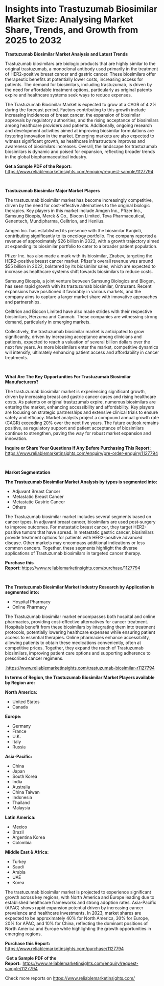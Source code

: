 <p><h1>Insights into Trastuzumab Biosimilar Market Size: Analysing Market Share, Trends, and Growth from 2025 to 2032</h1></p><p><strong>Trastuzumab Biosimilar Market Analysis and Latest Trends</strong></p>
<p><p>Trastuzumab biosimilars are biologic products that are highly similar to the original trastuzumab, a monoclonal antibody used primarily in the treatment of HER2-positive breast cancer and gastric cancer. These biosimilars offer therapeutic benefits at potentially lower costs, increasing access for patients. The demand for biosimilars, including trastuzumab, is driven by the need for affordable treatment options, particularly as original patents expire and healthcare systems seek ways to reduce expenses.</p><p>The Trastuzumab Biosimilar Market is expected to grow at a CAGR of 4.2% during the forecast period. Factors contributing to this growth include increasing incidences of breast cancer, the expansion of biosimilar approvals by regulatory authorities, and the rising acceptance of biosimilars among healthcare providers and patients. Additionally, ongoing research and development activities aimed at improving biosimilar formulations are fostering innovation in the market. Emerging markets are also expected to witness significant growth, as healthcare infrastructure improves and awareness of biosimilars increases. Overall, the landscape for trastuzumab biosimilars is dynamic and poised for expansion, reflecting broader trends in the global biopharmaceutical industry.</p></p>
<p><strong>Get a Sample PDF of the Report:&nbsp;</strong> <a href="https://www.reliablemarketinsights.com/enquiry/request-sample/1127794?utm_campaign=2181&utm_medium=2&utm_source=Github&utm_content=ia&utm_term=06032025&utm_id=trastuzumab-biosimilar">https://www.reliablemarketinsights.com/enquiry/request-sample/1127794</a></p>
<p>&nbsp;</p>
<p><strong>Trastuzumab Biosimilar Major Market Players</strong></p>
<p><p>The trastuzumab biosimilar market has become increasingly competitive, driven by the need for cost-effective alternatives to the original biologic therapies. Key players in this market include Amgen Inc., Pfizer Inc., Samsung Bioepis, Merck & Co., Biocon Limited, Teva Pharmaceutical, Genentech, Mundipharma, Celltrion, and Henlius. </p><p>Amgen Inc. has established its presence with the biosimilar Kanjinti, contributing significantly to its oncology portfolio. The company reported a revenue of approximately $26 billion in 2022, with a growth trajectory aimed at expanding its biosimilar portfolio to cater to a broader patient population. </p><p>Pfizer Inc. has also made a mark with its biosimilar, Zirabev, targeting the HER2-positive breast cancer market. Pfizer's overall revenue was around $55 billion in 2022, bolstered by its biosimilar sales, which are expected to increase as healthcare systems shift towards biosimilars to reduce costs. </p><p>Samsung Bioepis, a joint venture between Samsung Biologics and Biogen, has seen rapid growth with its trastuzumab biosimilar, Ontruzant. Recent expansions have positioned it favorably in various markets, and the company aims to capture a larger market share with innovative approaches and partnerships. </p><p>Celltrion and Biocon Limited have also made strides with their respective biosimilars, Herzuma and Canmab. These companies are witnessing strong demand, particularly in emerging markets.</p><p>Collectively, the trastuzumab biosimilar market is anticipated to grow significantly, driven by increasing acceptance among clinicians and patients, expected to reach a valuation of several billion dollars over the next few years. As more biosimilars enter the market, competitive dynamics will intensify, ultimately enhancing patient access and affordability in cancer treatments.</p></p>
<p>&nbsp;</p>
<p><strong>What Are The Key Opportunities For Trastuzumab Biosimilar Manufacturers?</strong></p>
<p><p>The trastuzumab biosimilar market is experiencing significant growth, driven by increasing breast and gastric cancer cases and rising healthcare costs. As patents on original trastuzumab expire, numerous biosimilars are entering the market, enhancing accessibility and affordability. Key players are focusing on strategic partnerships and extensive clinical trials to ensure safety and efficacy. Market analysts project a compound annual growth rate (CAGR) exceeding 20% over the next five years. The future outlook remains positive, as regulatory support and patient acceptance of biosimilars continue to strengthen, paving the way for robust market expansion and innovation.</p></p>
<p><strong>Inquire or Share Your Questions If Any Before Purchasing This Report:</strong> <a href="https://www.reliablemarketinsights.com/enquiry/pre-order-enquiry/1127794?utm_campaign=2181&utm_medium=2&utm_source=Github&utm_content=ia&utm_term=06032025&utm_id=trastuzumab-biosimilar">https://www.reliablemarketinsights.com/enquiry/pre-order-enquiry/1127794</a></p>
<p>&nbsp;</p>
<p><strong>Market Segmentation</strong></p>
<p><strong>The Trastuzumab Biosimilar Market Analysis by types is segmented into:</strong></p>
<p><ul><li>Adjuvant Breast Cancer</li><li>Metastatic Breast Cancer</li><li>Metastatic Gastric Cancer</li><li>Others</li></ul></p>
<p><p>The Trastuzumab biosimilar market includes several segments based on cancer types. In adjuvant breast cancer, biosimilars are used post-surgery to improve outcomes. For metastatic breast cancer, they target HER2-positive tumors that have spread. In metastatic gastric cancer, biosimilars provide treatment options for patients with HER2-positive advanced disease. Other markets may encompass additional indications or less common cancers. Together, these segments highlight the diverse applications of Trastuzumab biosimilars in targeted cancer therapy.</p></p>
<p><strong>Purchase this Report:&nbsp;</strong><a href="https://www.reliablemarketinsights.com/purchase/1127794?utm_campaign=2181&utm_medium=2&utm_source=Github&utm_content=ia&utm_term=06032025&utm_id=trastuzumab-biosimilar">https://www.reliablemarketinsights.com/purchase/1127794</a></p>
<p>&nbsp;</p>
<p><strong>The Trastuzumab Biosimilar Market Industry Research by Application is segmented into:</strong></p>
<p><ul><li>Hospital Pharmacy</li><li>Online Pharmacy</li></ul></p>
<p><p>The Trastuzumab biosimilar market encompasses both hospital and online pharmacies, providing cost-effective alternatives for cancer treatment. Hospitals benefit from these biosimilars by integrating them into treatment protocols, potentially lowering healthcare expenses while ensuring patient access to essential therapies. Online pharmacies enhance accessibility, allowing patients to obtain these medications conveniently, often at competitive prices. Together, they expand the reach of Trastuzumab biosimilars, improving patient care options and supporting adherence to prescribed cancer regimens.</p></p>
<p><a href="https://www.reliablemarketinsights.com/trastuzumab-biosimilar-r1127794?utm_campaign=2181&utm_medium=2&utm_source=Github&utm_content=ia&utm_term=06032025&utm_id=trastuzumab-biosimilar">&nbsp;https://www.reliablemarketinsights.com/trastuzumab-biosimilar-r1127794</a></p>
<p><strong>In terms of Region, the Trastuzumab Biosimilar Market Players available by Region are:</strong></p>
<p>
    <p> <strong> North America: </strong>
        <ul>
            <li>United States</li>
            <li>Canada</li>
        </ul>
        </p> 
    <p> <strong> Europe: </strong>
        <ul>
            <li>Germany</li>
            <li>France</li>
            <li>U.K.</li>
            <li>Italy</li>
            <li>Russia</li>
        </ul>
        </p> 
    <p> <strong> Asia-Pacific: </strong>
        <ul>
            <li>China</li>
            <li>Japan</li>
            <li>South Korea</li>
            <li>India</li>
            <li>Australia</li>
            <li>China Taiwan</li>
            <li>Indonesia</li>
            <li>Thailand</li>
            <li>Malaysia</li>
        </ul>
        </p> 
    <p> <strong> Latin America: </strong>
        <ul>
            <li>Mexico</li>
            <li>Brazil</li>
            <li>Argentina Korea</li>
            <li>Colombia</li>
        </ul>
        </p> 
    <p> <strong> Middle East & Africa: </strong>
        <ul>
            <li>Turkey</li>
            <li>Saudi</li>
            <li>Arabia</li>
            <li>UAE</li>
            <li>Korea</li>
        </ul>
    </p>
    </p>
<p><p>The trastuzumab biosimilar market is projected to experience significant growth across key regions, with North America and Europe leading due to established healthcare frameworks and strong adoption rates. Asia-Pacific (APAC) shows rapid expansion potential driven by increasing cancer prevalence and healthcare investments. In 2023, market shares are expected to be approximately 40% for North America, 30% for Europe, 20% for APAC, and 10% for China, reflecting the dominant positions of North America and Europe while highlighting the growth opportunities in emerging regions.</p></p>
<p><strong>Purchase this Report: </strong><a href="https://www.reliablemarketinsights.com/purchase/1127794?utm_campaign=2181&utm_medium=2&utm_source=Github&utm_content=ia&utm_term=06032025&utm_id=trastuzumab-biosimilar">https://www.reliablemarketinsights.com/purchase/1127794</a></p>
<p>&nbsp;<strong>Get a Sample PDF of the Report:&nbsp;&nbsp;</strong><a href="https://www.reliablemarketinsights.com/enquiry/request-sample/1127794?utm_campaign=2181&utm_medium=2&utm_source=Github&utm_content=ia&utm_term=06032025&utm_id=trastuzumab-biosimilar">https://www.reliablemarketinsights.com/enquiry/request-sample/1127794</a></p>
<p><strong></strong></p>
<p>Check more reports on <a href="https://www.reliablemarketinsights.com/?utm_campaign=2181&utm_medium=2&utm_source=Github&utm_content=ia&utm_term=06032025&utm_id=trastuzumab-biosimilar">https://www.reliablemarketinsights.com/</a></p>